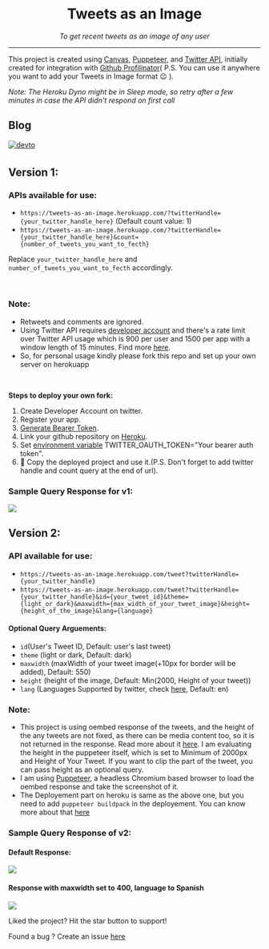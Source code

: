 <div align="center">

# Tweets as an Image
  
_To get recent tweets as an image of any user_
</div>

---

This project is created using [Canvas](https://www.npmjs.com/package/canvas), [Puppeteer](https://github.com/puppeteer/puppeteer), and [Twitter API](https://developer.twitter.com/en/docs), initially created  for integration with [Github Profilinator](https://github.com/rishavanand/github-profilinator)( P.S. You can use it anywhere you want to add your Tweets in Image format :wink: ).


_Note: The Heroku Dyno might be in Sleep mode, so retry after a few minutes in case the API didn't respond on first call_



## Blog

<a href="https://dev.to/starkblaze01/tweets-as-an-image-5fmh" target="_blank">
  <img src=https://img.shields.io/badge/dev.to-%2308090A.svg?&style=for-the-badge&logo=dev.to&logoColor=white alt=devto style="margin-bottom: 5px;" />
</a>



<br/>

## Version 1:

### APIs available for use:

- `https://tweets-as-an-image.herokuapp.com/?twitterHandle={your_twitter_handle_here}`  (Default count value: 1)
- `https://tweets-as-an-image.herokuapp.com/?twitterHandle={your_twitter_handle_here}&count={number_of_tweets_you_want_to_fecth}`

Replace `your_twitter_handle_here` and `number_of_tweets_you_want_to_fecth` accordingly.

<br/>

### Note:
- Retweets and comments are ignored.
- Using Twitter API requires [developer account](https://developer.twitter.com/en/apply-for-access) and
there's a rate limit over Twitter API usage which is 900 per user and 1500 per app with a window length of 15 minutes. Find more [here](https://developer.twitter.com/en/docs/twitter-api/v1/rate-limits).
- So, for personal usage kindly please fork this repo and set up your own server on herokuapp
<br/>

**Steps to deploy your own fork:**
1. Create Developer Account on twitter.
2. Register your app.
3. [Generate Bearer Token](https://developer.twitter.com/en/docs/authentication/oauth-1-0a/obtaining-user-access-tokens).
4. Link your github repository on [Heroku](https://www.heroku.com/).
5. Set [environment variable](https://devcenter.heroku.com/articles/config-vars) TWITTER_OAUTH_TOKEN="Your bearer auth token".
6. :tada: Copy the deployed project and use it.(P.S. Don't forget to add twitter handle and count query at the end of url).


### Sample Query Response for v1:
<img src="https://tweets-as-an-image.herokuapp.com/?twitterHandle=starkblaze01&count=1"/>

## Version 2:

### API available for use:
 - `https://tweets-as-an-image.herokuapp.com/tweet?twitterHandle={your_twitter_handle}`
 - `https://tweets-as-an-image.herokuapp.com/tweet?twitterHandle={your_twitter_handle}&id={your_tweet_id}&theme={light_or_dark}&maxwidth={max_width_of_your_tweet_image}&height={height_of_the_image}&lang={language}`
 
 #### Optional Query Arguements:
 - `id`(User's Tweet ID, Default: user's last tweet)
 - `theme` (light or dark, Default: dark)
 - `maxwidth` (maxWidth of your tweet image(+10px for border will be added), Default: 550)
 - `height` (height of the image, Default: Min(2000, Height of your tweet))
 - `lang` (Languages Supported by twitter, check [here](https://developer.twitter.com/en/docs/twitter-for-websites/supported-languages), Default: en)
 
 ### Note:
 - This project is using oembed response of the tweets, and the height of the any tweets are not fixed, as there can be media content too, so it is not returned in the response. Read more about it [here](https://developer.twitter.com/en/docs/twitter-api/v1/tweets/post-and-engage/api-reference/get-statuses-oembed). I am evaluating the height in the puppeteer itself, which is set to Minimum of 2000px and Height of Your Tweet. If you want to clip the part of the tweet, you can pass height as an optional query.
 - I am using [Puppeteer](https://github.com/puppeteer/puppeteer), a headless Chromium based browser to load the oembed response and take the screenshot of it.
 - The Deployement part on heroku is same as the above one, but you need to add `puppeteer buildpack` in the deployement. You can know more about that [here](https://github.com/jontewks/puppeteer-heroku-buildpack)

### Sample Query Response of v2:

#### Default Response:
<img src="https://tweets-as-an-image.herokuapp.com/tweet?twitterHandle=StarkBlaze01" />

#### Response with maxwidth set to 400, language to Spanish
<img src="https://tweets-as-an-image.herokuapp.com/tweet?twitterHandle=StarkBlaze01&lang=es&maxwidth=400" />

Liked the project? Hit the star button to support!

Found a bug ? Create an issue [here](https://github.com/starkblaze01/Tweets-as-an-Image/issues/new)
